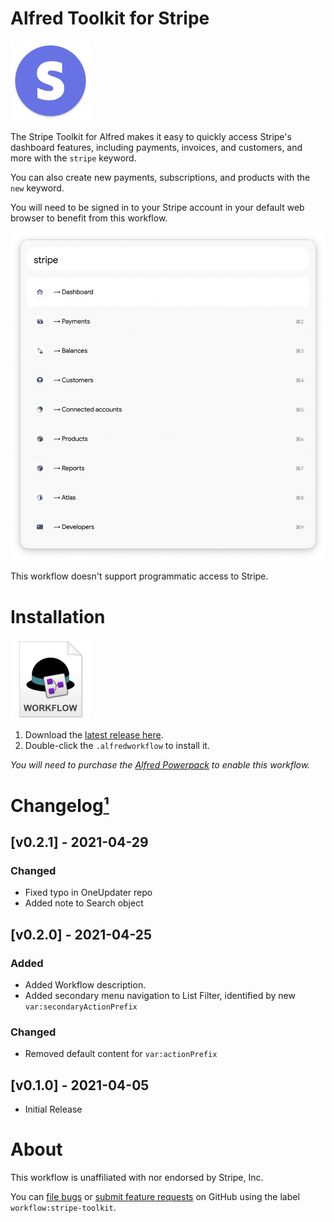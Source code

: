 # Alfred Toolkit for Stripe

<img src="./assets/icon-stripe.png" alt="Stripe logo" width="128" height="128">

The Stripe Toolkit for Alfred makes it easy to quickly access Stripe's dashboard features, including payments, invoices, and customers, and more with the `stripe` keyword.

You can also create new payments, subscriptions, and products with the `new` keyword.

You will need to be signed in to your Stripe account in your default web browser to benefit from this workflow.

<img src="./assets/preview.png" alt="Preview of Stripe Toolkit">

This workflow doesn't support programmatic access to Stripe.


# Installation

<a href="https://github.com/chrismessina/alfred-stripe-toolkit/releases/latest"><img src="./assets/icon-workflow.png" alt="Workflow File Icon" width="128" height="128"></a>

1. Download the [latest release here](https://github.com/chrismessina/alfred-stripe-toolkit/releases/latest).
2. Double-click the `.alfredworkflow` to install it.

_You will need to purchase the [Alfred Powerpack](https://www.alfredapp.com/powerpack/) to enable this workflow._


# Changelog[¹](https://keepachangelog.com/)

## [v0.2.1] - 2021-04-29
### Changed
- Fixed typo in OneUpdater repo
- Added note to Search object

## [v0.2.0] - 2021-04-25

### Added
- Added Workflow description.
- Added secondary menu navigation to List Filter, identified by new `var:secondaryActionPrefix`

### Changed
- Removed default content for `var:actionPrefix`

## [v0.1.0] - 2021-04-05
- Initial Release


# About

This workflow is unaffiliated with nor endorsed by Stripe, Inc.

You can [file bugs](https://github.com/chrismessina/alfred-stripe-toolkit/issues/new) or [submit feature requests](https://github.com/chrismessina/alfred-stripe-toolkit/issues/new) on GitHub using the label `workflow:stripe-toolkit`.

